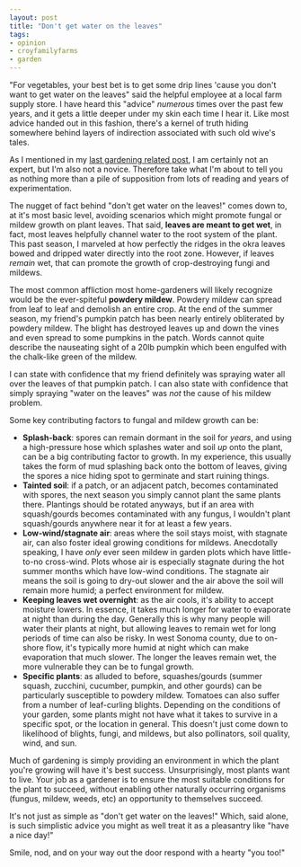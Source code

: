 ```yaml
---
layout: post
title: "Don't get water on the leaves"
tags:
- opinion
- croyfamilyfarms
- garden
---
```



"For vegetables, your best bet is to get some drip lines 'cause you don't want
to get water on the leaves" said the helpful employee at a local farm supply
store. I have heard this "advice" *numerous* times over the past few years, and
it gets a little deeper under my skin each time I hear it. Like most advice
handed out in this fashion, there's a kernel of truth hiding somewhere behind
layers of indirection associated with such old wive's tales.

As I mentioned in my [last gardening related
post](/2017/09/13/growing-tomatoes.html), I am certainly not an expert, but I'm
also not a novice. Therefore take what I'm about to tell you as nothing more
than a pile of supposition from lots of reading and years of experimentation.

The nugget of fact behind "don't get water on the leaves!" comes down to, at
it's most basic level, avoiding scenarios which might promote fungal or mildew
growth on plant leaves. That said, **leaves are meant to get wet**, in fact,
most leaves helpfully channel water to the root system of the plant. This past
season, I marveled at how perfectly the ridges in the okra leaves bowed and
dripped water directly into the root zone. However, if leaves _remain_ wet,
that can promote the growth of crop-destroying fungi and mildews.


The most common affliction most home-gardeners will likely recognize would be the
ever-spiteful **powdery mildew**. Powdery mildew can spread from leaf to leaf
and demolish an entire crop. At the end of the summer season, my friend's
pumpkin patch has been nearly entirely obliterated by powdery mildew. The
blight has destroyed leaves up and down the vines and even spread to some
pumpkins in the patch. Words cannot quite describe the nauseating sight of a
20lb pumpkin which been engulfed with the chalk-like green of the mildew.

I can state with confidence that my friend definitely was spraying water all
over the leaves of that pumpkin patch. I can also state with confidence that
simply spraying "water on the leaves" was _not_ the cause of his mildew
problem.

Some key contributing factors to fungal and mildew growth can be:

* **Splash-back**: spores can remain dormant in the soil for _years_, and using
  a high-pressure hose which splashes water and soil _up_ onto the plant, can
  be a big contributing factor to growth. In my experience, this usually takes
  the form of mud splashing back onto the bottom of leaves, giving the spores a
  nice hiding spot to germinate and start ruining things.
* **Tainted soil**: if a patch, or an adjacent patch, becomes contaminated with
  spores, the next season you simply cannot plant the same plants there.
  Plantings should be rotated anyways, but if an area with squash/gourds becomes
  contaminated with any fungus, I wouldn't plant squash/gourds anywhere near it
  for at least a few years.
* **Low-wind/stagnate air**: areas where the soil stays moist, with stagnate
  air, can also foster ideal growing conditions for mildews. Anecdotally
  speaking, I have _only_ ever seen mildew in garden plots which have
  little-to-no cross-wind. Plots whose air is especially stagnate during the hot
  summer months which have low-wind conditions. The stagnate air means the soil
  is going to dry-out slower and the air above the soil will remain more humid;
  a perfect environment for mildew.
* **Keeping leaves wet overnight**: as the air cools, it's ability to accept
  moisture lowers. In essence, it takes much longer for water to evaporate at
  night than during the day. Generally this is why many people will water their
  plants at night, but allowing leaves to remain wet for long periods of time can
  also be risky. In west Sonoma county, due to on-shore flow, it's typically
  more humid at night which can make evaporation that much slower. The longer
  the leaves remain wet, the more vulnerable they can be to fungal growth.
* **Specific plants**: as alluded to before, squashes/gourds (summer squash,
  zucchini, cucumber, pumpkin, and other gourds) can be particularly
  susceptible to powdery mildew. Tomatoes can also suffer from a number of
  leaf-curling blights. Depending on the conditions of your garden, some plants
  might not have what it takes to survive in a specific spot, or the location
  in general. This doesn't just come down to
  likelihood of blights, fungi, and mildews, but also pollinators, soil quality,
  wind, and sun.


Much of gardening is simply providing an environment in which the plant you're
growing will have it's best success. Unsurprisingly, most plants want to live.
Your job as a gardener is to ensure the most suitable conditions for the plant
to succeed, without enabling other naturally occurring organisms (fungus,
mildew, weeds, etc) an opportunity to themselves succeed.

It's not just as simple as "don't get water on the leaves!" Which, said alone,
is such simplistic advice you might as well treat it as a pleasantry like "have
a nice day!"

Smile, nod, and on your way out the door respond with a hearty "you too!"
